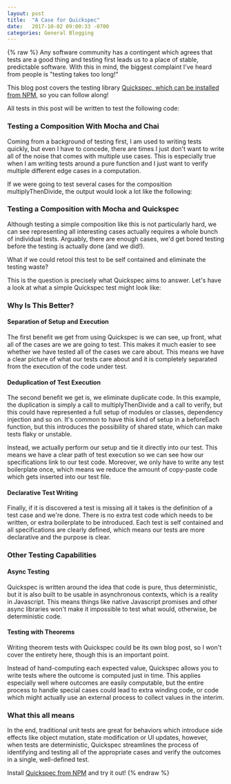 ```yaml
---
layout: post
title:  "A Case for Quickspec"
date:   2017-10-02 09:00:33 -0700
categories: General Blogging
---
```

{% raw %}
Any software community has a contingent which agrees that tests are a good thing and testing first leads us to a place of stable, predictable software.  With this in mind, the biggest complaint I've heard from people is "testing takes too long!"

This blog post covers the testing library <a href="https://www.npmjs.com/package/quickspec" rel="noopener" target="_blank">Quickspec, which can be installed from NPM</a>, so you can follow along!

All tests in this post will be written to test the following code:

<script src="https://gist.github.com/cmstead/0cfbc6c9993a547ccc406bef0a071bb3.js"></script>

<h3>Testing a Composition With Mocha and Chai</h3>

Coming from a background of testing first, I am used to writing tests quickly, but even I have to concede, there are times I just don't want to write all of the noise that comes with multiple use cases.  This is especially true when I am writing tests around a pure function and I just want to verify multiple different edge cases in a computation.

If we were going to test several cases for the composition multiplyThenDivide, the output would look a lot like the following:

<script src="https://gist.github.com/cmstead/aa3e3bb2c85e7b8915f65913662279e4.js"></script>

<h3>Testing a Composition with Mocha and Quickspec</h3>

Although testing a simple composition like this is not particularly hard, we can see representing all interesting cases actually requires a whole bunch of individual tests.  Arguably, there are enough cases, we'd get bored testing before the testing is actually done (and we did!).

What if we could retool this test to be self contained and eliminate the testing waste?

This is the question is precisely what Quickspec aims to answer.  Let's have a look at what a simple Quickspec test might look like:

<script src="https://gist.github.com/cmstead/e07dc87c70d326be44e0fe8dd5e5bf4f.js"></script>

<h3>Why Is This Better?</h3>

<h4>Separation of Setup and Execution</h4>

The first benefit we get from using Quickspec is we can see, up front, what all of the cases are we are going to test.  This makes it much easier to see whether we have tested all of the cases we care about.  This means we have a clear picture of what our tests care about and it is completely separated from the execution of the code under test.

<h4>Deduplication of Test Execution</h4>

The second benefit we get is, we eliminate duplicate code.  In this example, the duplication is simply a call to multiplyThenDivide and a call to verify, but this could have represented a full setup of modules or classes, dependency injection and so on. It's common to have this kind of setup in a beforeEach function, but this introduces the possibility of shared state, which can make tests flaky or unstable.

Instead, we actually perform our setup and tie it directly into our test. This means we have a clear path of test execution so we can see how our specifications link to our test code.  Moreover, we only have to write any test boilerplate once, which means we reduce the amount of copy-paste code which gets inserted into our test file.

<h4>Declarative Test Writing</h4>

Finally, if it is discovered a test is missing all it takes is the definition of a test case and we're done.  There is no extra test code which needs to be written, or extra boilerplate to be introduced. Each test is self contained and all specifications are clearly defined, which means our tests are more declarative and the purpose is clear.

<h3>Other Testing Capabilities</h3>

<h4>Async Testing</h4>

Quickspec is written around the idea that code is pure, thus deterministic, but it is also built to be usable in asynchronous contexts, which is a reality in Javascript.  This means things like native Javascript promises and other async libraries won't make it impossible to test what would, otherwise, be deterministic code.

<h4>Testing with Theorems</h4>

Writing theorem tests with Quickspec could be its own blog post, so I won't cover the entirety here, though this is an important point.

Instead of hand-computing each expected value, Quickspec allows you to write tests where the outcome is computed just in time.  This applies especially well where outcomes are easily computable, but the entire process to handle special cases could lead to extra winding code, or code which might actually use an external process to collect values in the interim.

<h3>What this all means</h3>

In the end, traditional unit tests are great for behaviors which introduce side effects like object mutation, state modification or UI updates, however, when tests are deterministic, Quickspec streamlines the process of identifying and testing all of the appropriate cases and verify the outcomes in a single, well-defined test.

Install <a href="https://www.npmjs.com/package/quickspec" rel="noopener" target="_blank">Quickspec from NPM</a> and try it out!
{% endraw %}
    